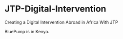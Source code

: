 # JTP-Digital-Intervention
Creating a Digital Intervention Abroad in Africa With JTP

BluePump is in Kenya.
